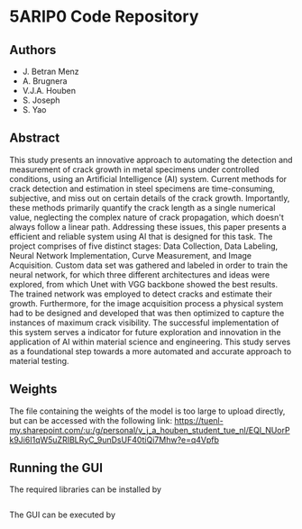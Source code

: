 # 5ARIP0 Code Repository
## Authors
- J. Betran Menz
- A. Brugnera
- V.J.A. Houben
- S. Joseph
- S. Yao
## Abstract
This study presents an innovative approach to automating the detection and measurement of crack growth in metal specimens under controlled conditions, using an Artificial Intelligence (AI) system. Current methods for crack detection and estimation in steel specimens are time-consuming, subjective, and miss out on certain details of the crack growth. Importantly, these methods primarily quantify the crack length as a single numerical value, neglecting the complex nature of crack propagation, which doesn't always follow a linear path. 
Addressing these issues, this paper presents a efficient and reliable system using AI that is designed for this task. The project comprises of five distinct stages: Data Collection, Data Labeling, Neural Network Implementation, Curve Measurement, and Image Acquisition. Custom data set was gathered and labeled in order to train the neural network, for which three different architectures and ideas were explored, from which Unet with VGG backbone showed the best results. The trained network was employed to detect cracks and estimate their growth. Furthermore, for the image acquisition process a physical system had to be designed and developed that was then optimized to capture the instances of maximum crack visibility. The successful implementation of this system serves a indicator for future exploration and innovation in the application of AI within material science and engineering. This study serves as a foundational step towards a more automated and accurate approach to material testing.

## Weights
The file containing the weights of the model is too large to upload directly, but can be accessed with the following link:
https://tuenl-my.sharepoint.com/:u:/g/personal/v_j_a_houben_student_tue_nl/EQl_NUorPk9Ji6I1qW5uZRIBLRyC_9unDsUF40tiQi7Mhw?e=q4Vpfb

## Running the GUI
The required libraries can be installed by
```pip install -r requirements.txt
```

The GUI can be executed by 
```python ui/application.py
```
